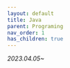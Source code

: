 ```yaml
---
layout: default
title: Java
parent: Programing
nav_order: 1
has_children: true
---
```


_2023.04.05~_